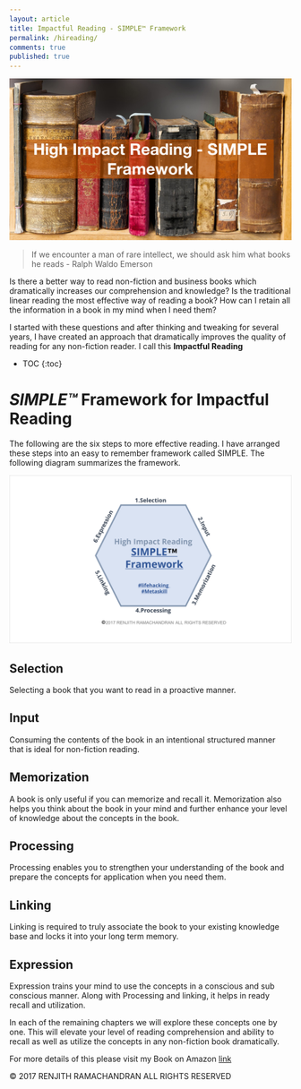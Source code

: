 ```yaml
---
layout: article
title: Impactful Reading - SIMPLE™️ Framework
permalink: /hireading/
comments: true
published: true
---
```

![HIREADING](/assets/images/hirmain.png)

> If we encounter a man of rare intellect, we should ask him what books he reads - Ralph Waldo Emerson

Is there a better way to read non-fiction and business books which dramatically increases our comprehension and knowledge? Is the traditional linear reading the most effective way of reading a book? How can I retain all the information in a book in my mind when I need them?

I started with these questions and after thinking and tweaking for several years, I have created an approach that dramatically improves the quality of reading for any non-fiction reader. I call this **Impactful Reading**

* TOC
{:toc}


# *SIMPLE™️* Framework for Impactful Reading

The following are the six steps to more effective reading. I have arranged these steps into an easy to remember framework called SIMPLE. The following diagram summarizes the framework.

![SIMPLE framework](/assets/images/SIMPLE.png)

## Selection
Selecting a book that you want to read in a proactive manner.

## Input
Consuming the contents of the book in an intentional structured manner that is ideal for non-fiction reading.

## Memorization
A book is only useful if you can memorize and recall it. Memorization also helps you think about the book in your mind and further enhance your level of knowledge about the concepts in the book.

## Processing
Processing enables you to strengthen your understanding of the book and prepare the concepts for application when you need them.

## Linking
Linking is required to truly associate the book to your existing knowledge base and locks it into your long term memory.

## Expression
Expression trains your mind to use the concepts in a conscious and sub conscious manner. Along with Processing and linking, it helps in ready recall and utilization.

In each of the remaining chapters we will explore these concepts one by one. This will elevate your level of reading comprehension and ability to recall as well as utilize the concepts in any non-fiction book dramatically.

For more details of this please visit my Book on Amazon [link](https://www.amazon.com/dp/B07KJYV8FH)


©️ 2017 RENJITH RAMACHANDRAN ALL RIGHTS RESERVED

